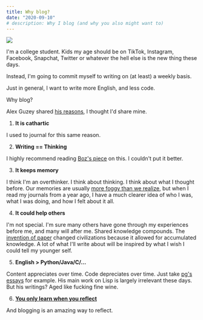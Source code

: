 ```yaml
---
title: Why blog?
date: "2020-09-10"
# description: Why I blog (and why you also might want to)
---
```


![](https://d5wt70d4gnm1t.cloudfront.net/media/a-s/articles/2331-895951488637/dont-say-deleuze-how-to-write-a-good-artist-statement-900x450-c.jpg)

I'm a college student. Kids my age should be on TikTok, Instagram, Facebook, Snapchat, Twitter or whatever the hell else is the new thing these days.

Instead, I'm going to commit myself to writing on (at least) a weekly basis.

Just in general, I want to write more English, and less code.

Why blog?

Alex Guzey shared [his reasons](https://guzey.com/personal/why-have-a-blog/), I thought I'd share mine.

1. **It is cathartic**

I used to journal for this same reason.

2. **Writing == Thinking**

I highly recommend reading [Boz's piece](https://boz.com/articles/writing-thinking) on this. I couldn't put it better.

3. **It keeps memory**

I think I'm an overthinker. I think about thinking. I think about what I thought before. Our memories are usually [more foggy than we realize](https://www.businessinsider.com/science-of-false-memories-2017-12), but when I read my journals from a year ago, I have a much clearer idea of who I was, what I was doing, and how I felt about it all.

4. **It could help others**

I'm not special. I'm sure many others have gone through my experiences before me, and many will after me. Shared knowledge compounds. The [invention of paper](https://www.theatlantic.com/science/archive/2016/05/best-revenge-is-your-paper/483671/) changed civilizations because it allowed for accumulated knowledge. A lot of what I'll write about will be inspired by what I wish I could tell my younger self.

5. **English > Python/Java/C/...**

Content appreciates over time. Code depreciates over time.
Just take [pg's essays](http://paulgraham.com/articles.html) for example. His main work on Lisp is largely irrelevant these days. But his writings? Aged like fucking fine wine.

6. **[You only learn when you reflect](https://lethain.com/learn-when-you-reflect/)**

And blogging is an amazing way to reflect.